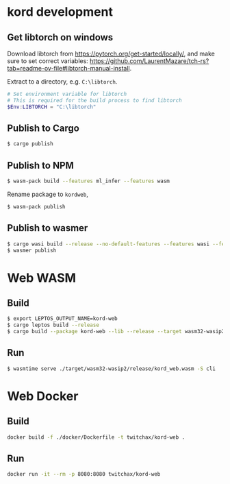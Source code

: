# kord development

## Get libtorch on windows

Download libtorch from https://pytorch.org/get-started/locally/, and make sure to set correct variables: https://github.com/LaurentMazare/tch-rs?tab=readme-ov-file#libtorch-manual-install.

Extract to a directory, e.g. `C:\libtorch`.

```powershell
# Set environment variable for libtorch
# This is required for the build process to find libtorch
$Env:LIBTORCH = "C:\libtorch"
```

## Publish to Cargo

```bash
$ cargo publish
```

## Publish to NPM

```bash
$ wasm-pack build --features ml_infer --features wasm
```

Rename package to `kordweb`,

```bash
$ wasm-pack publish
```

## Publish to wasmer

```bash
$ cargo wasi build --release --no-default-features --features wasi --features cli --features ml_infer --features analyze_file
$ wasmer publish
```

# Web WASM

## Build

```bash
$ export LEPTOS_OUTPUT_NAME=kord-web
$ cargo leptos build --release
$ cargo build --package kord-web --lib --release --target wasm32-wasip2 --no-default-features --features ssr
```

## Run

```bash
$ wasmtime serve ./target/wasm32-wasip2/release/kord_web.wasm -S cli
```

# Web Docker

## Build

```bash
docker build -f ./docker/Dockerfile -t twitchax/kord-web .
```

## Run

```bash
docker run -it --rm -p 8080:8080 twitchax/kord-web
```